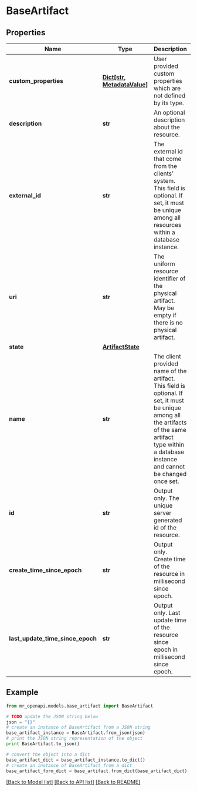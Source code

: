 # BaseArtifact


## Properties
Name | Type | Description | Notes
------------ | ------------- | ------------- | -------------
**custom_properties** | [**Dict[str, MetadataValue]**](MetadataValue.md) | User provided custom properties which are not defined by its type. | [optional] 
**description** | **str** | An optional description about the resource. | [optional] 
**external_id** | **str** | The external id that come from the clients’ system. This field is optional. If set, it must be unique among all resources within a database instance. | [optional] 
**uri** | **str** | The uniform resource identifier of the physical artifact. May be empty if there is no physical artifact. | [optional] 
**state** | [**ArtifactState**](ArtifactState.md) |  | [optional] 
**name** | **str** | The client provided name of the artifact. This field is optional. If set, it must be unique among all the artifacts of the same artifact type within a database instance and cannot be changed once set. | [optional] 
**id** | **str** | Output only. The unique server generated id of the resource. | [optional] [readonly] 
**create_time_since_epoch** | **str** | Output only. Create time of the resource in millisecond since epoch. | [optional] [readonly] 
**last_update_time_since_epoch** | **str** | Output only. Last update time of the resource since epoch in millisecond since epoch. | [optional] [readonly] 

## Example

```python
from mr_openapi.models.base_artifact import BaseArtifact

# TODO update the JSON string below
json = "{}"
# create an instance of BaseArtifact from a JSON string
base_artifact_instance = BaseArtifact.from_json(json)
# print the JSON string representation of the object
print BaseArtifact.to_json()

# convert the object into a dict
base_artifact_dict = base_artifact_instance.to_dict()
# create an instance of BaseArtifact from a dict
base_artifact_form_dict = base_artifact.from_dict(base_artifact_dict)
```
[[Back to Model list]](../README.md#documentation-for-models) [[Back to API list]](../README.md#documentation-for-api-endpoints) [[Back to README]](../README.md)



